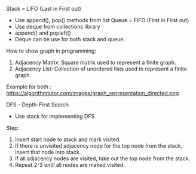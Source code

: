 Stack = LIFO (Last in First out)
  - Use append(), pop() methods from list
Queue = FIFO (First in First out)
  - Use deque from collections library
  - append() and popleft()
  - Deque can be use for both stack and queue. 

How to show graph in programming:
1) Adjacency Matrix: Square matrix used to represent a finite graph.
2) Adjacency List: Collection of unordered lists used to represent a finite graph.
  
Example for both : https://algorithmtutor.com/images/graph_representation_directed.png

DFS - Depth-First Search
 - Use stack for implementing DFS
 
 Step:  
 1. Insert start node to stack and mark visited. <br />
 2. If there is unvisited adjacency node for the top node from the stack, insert that node into stack. <br />
 3. If all adjacency nodes are visited, take out the top node from the stack.<br />
 4. Repeat 2-3 until all nodes are maked visited.<br />
        
 
